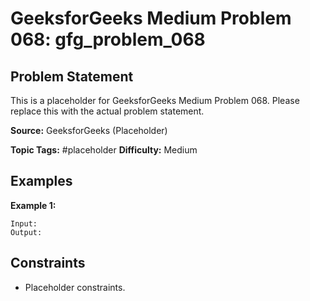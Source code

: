 # GeeksforGeeks Medium Problem 068: gfg_problem_068

## Problem Statement

This is a placeholder for GeeksforGeeks Medium Problem 068.
Please replace this with the actual problem statement.

**Source:** GeeksforGeeks (Placeholder)

**Topic Tags:** #placeholder
**Difficulty:** Medium

## Examples

**Example 1:**

```
Input:
Output:
```

## Constraints

- Placeholder constraints.
